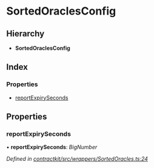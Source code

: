 # SortedOraclesConfig

## Hierarchy

* **SortedOraclesConfig**

## Index

### Properties

* [reportExpirySeconds](_wrappers_sortedoracles_.sortedoraclesconfig.md#reportexpiryseconds)

## Properties

### reportExpirySeconds

• **reportExpirySeconds**: _BigNumber_

_Defined in_ [_contractkit/src/wrappers/SortedOracles.ts:24_](https://github.com/celo-org/celo-monorepo/blob/master/packages/contractkit/src/wrappers/SortedOracles.ts#L24)

